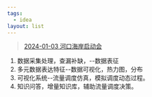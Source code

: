 ```yaml
---
tags:
  - idea
layout: list
---
```

>  [2024-01-03 河口海岸启动会](2024-01-03%20河口海岸启动会.md)


1. 数据采集处理，查漏补缺，--数据表征
2. 多元数据表达特征--数据可视化，热力图，分布
3. 可视化系统--流量调度仿真，模拟调度动态过程。
4. 知识问答，增量知识库，辅助流量调度决策。